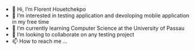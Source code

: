 - 👋 Hi, I’m Florent Houetchekpo
- 👀 I’m interested in testing application and devoloping mobile application in my free time 
- 🌱 I’m currently learning Computer Science at the University of Passau 
- 💞️ I’m looking to collaborate on any testing project 
- 📫 How to reach me ...

<!---
Starboy12345/Starboy12345 is a ✨ special ✨ repository because its `README.md` (this file) appears on your GitHub profile.
You can click the Preview link to take a look at your changes.
--->
